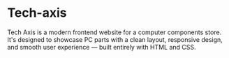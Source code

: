 # Tech-axis
Tech Axis is a modern frontend website for a computer components store. It's designed to showcase PC parts with a clean layout, responsive design, and smooth user experience — built entirely with HTML and CSS.
